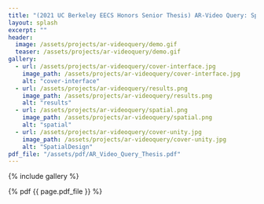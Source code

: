 ```yaml
---
title: "(2021 UC Berkeley EECS Honors Senior Thesis) AR-Video Query: Spatio-Temporal iPhone Video Data Queries"
layout: splash
excerpt: ""
header:
  image: /assets/projects/ar-videoquery/demo.gif
  teaser: /assets/projects/ar-videoquery/demo.gif
gallery:
  - url: /assets/projects/ar-videoquery/cover-interface.jpg
    image_path: /assets/projects/ar-videoquery/cover-interface.jpg
    alt: "cover-interface"
  - url: /assets/projects/ar-videoquery/results.png
    image_path: /assets/projects/ar-videoquery/results.png
    alt: "results"
  - url: /assets/projects/ar-videoquery/spatial.png
    image_path: /assets/projects/ar-videoquery/spatial.png
    alt: "spatial"
  - url: /assets/projects/ar-videoquery/cover-unity.jpg
    image_path: /assets/projects/ar-videoquery/cover-unity.jpg
    alt: "SpatialDesign"
pdf_file: "/assets/pdf/AR_Video_Query_Thesis.pdf"
---
```


{% include gallery %}

{% pdf {{ page.pdf_file }} %}

